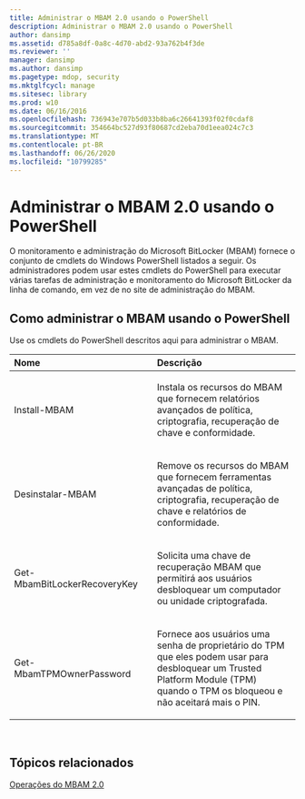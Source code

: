 ```yaml
---
title: Administrar o MBAM 2.0 usando o PowerShell
description: Administrar o MBAM 2.0 usando o PowerShell
author: dansimp
ms.assetid: d785a8df-0a8c-4d70-abd2-93a762b4f3de
ms.reviewer: ''
manager: dansimp
ms.author: dansimp
ms.pagetype: mdop, security
ms.mktglfcycl: manage
ms.sitesec: library
ms.prod: w10
ms.date: 06/16/2016
ms.openlocfilehash: 736943e707b5d033b8ba6c26641393f02f0cdaf8
ms.sourcegitcommit: 354664bc527d93f80687cd2eba70d1eea024c7c3
ms.translationtype: MT
ms.contentlocale: pt-BR
ms.lasthandoff: 06/26/2020
ms.locfileid: "10799285"
---
```

# Administrar o MBAM 2.0 usando o PowerShell


O monitoramento e administração do Microsoft BitLocker (MBAM) fornece o conjunto de cmdlets do Windows PowerShell listados a seguir. Os administradores podem usar estes cmdlets do PowerShell para executar várias tarefas de administração e monitoramento do Microsoft BitLocker da linha de comando, em vez de no site de administração do MBAM.

## Como administrar o MBAM usando o PowerShell


Use os cmdlets do PowerShell descritos aqui para administrar o MBAM.

<table>
<colgroup>
<col width="50%" />
<col width="50%" />
</colgroup>
<thead>
<tr class="header">
<th align="left">Nome</th>
<th align="left">Descrição</th>
</tr>
</thead>
<tbody>
<tr class="odd">
<td align="left"><p>Install-MBAM</p></td>
<td align="left"><p>Instala os recursos do MBAM que fornecem relatórios avançados de política, criptografia, recuperação de chave e conformidade.</p></td>
</tr>
<tr class="even">
<td align="left"><p>Desinstalar-MBAM</p></td>
<td align="left"><p>Remove os recursos do MBAM que fornecem ferramentas avançadas de política, criptografia, recuperação de chave e relatórios de conformidade.</p></td>
</tr>
<tr class="odd">
<td align="left"><p>Get-MbamBitLockerRecoveryKey</p></td>
<td align="left"><p>Solicita uma chave de recuperação MBAM que permitirá aos usuários desbloquear um computador ou unidade criptografada.</p></td>
</tr>
<tr class="even">
<td align="left"><p>Get-MbamTPMOwnerPassword</p></td>
<td align="left"><p>Fornece aos usuários uma senha de proprietário do TPM que eles podem usar para desbloquear um Trusted Platform Module (TPM) quando o TPM os bloqueou e não aceitará mais o PIN.</p></td>
</tr>
</tbody>
</table>

 

## Tópicos relacionados


[Operações do MBAM 2.0](operations-for-mbam-20-mbam-2.md)

 

 





